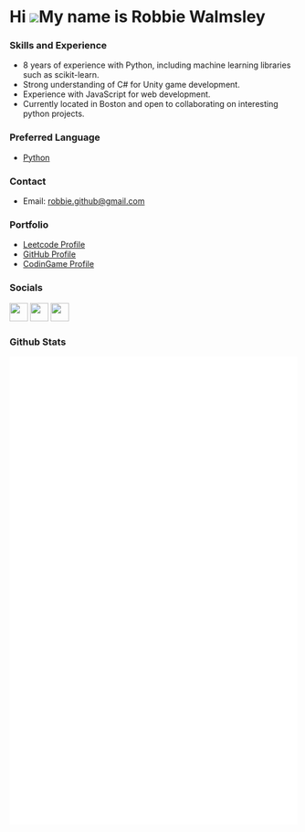 Hi ![](https://user-images.githubusercontent.com/18350557/176309783-0785949b-9127-417c-8b55-ab5a4333674e.gif)My name is Robbie Walmsley
=======================================================================================================================================


### Skills and Experience

- 8 years of experience with Python, including machine learning libraries such as scikit-learn.
- Strong understanding of C# for Unity game development.
- Experience with JavaScript for web development.
- Currently located in Boston and open to collaborating on interesting python projects.

### Preferred Language

- [Python](https://www.python.org/)

### Contact
- Email: robbie.github@gmail.com

### Portfolio
- [Leetcode Profile](http://leetcode.com/robbiebusinessacc/)
- [GitHub Profile](https://github.com/robbiebusinessacc)
- [CodinGame Profile](https://www.codingame.com/profile/5b6dfe82fb828f3c56b6d4105891f16c9364192)

### Socials

<p align="left"> <a href="https://www.github.com/robbiebusinessacc" target="_blank" rel="noreferrer"><img src="https://raw.githubusercontent.com/danielcranney/readme-generator/main/public/icons/socials/github.svg" width="32" height="32" /></a> <a href="https://www.stackoverflow.com/users/19543043/robert-walmsley" target="_blank" rel="noreferrer"><img src="https://raw.githubusercontent.com/danielcranney/readme-generator/main/public/icons/socials/stackoverflow.svg" width="32" height="32" /></a> <a href="https://www.twitter.com/robbieworkacc" target="_blank" rel="noreferrer"><img src="https://raw.githubusercontent.com/danielcranney/readme-generator/main/public/icons/socials/twitter.svg" width="32" height="32" /></a></p>

### Github Stats
<picture>
  <img src="/github-metrics.svg" alt="Metrics">
</picture>
